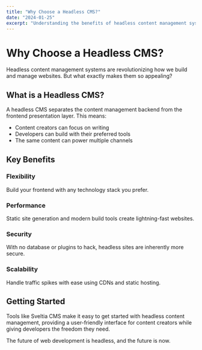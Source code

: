 ```yaml
---
title: "Why Choose a Headless CMS?"
date: "2024-01-25"
excerpt: "Understanding the benefits of headless content management systems and why they're becoming the preferred choice for modern websites."
---
```


# Why Choose a Headless CMS?

Headless content management systems are revolutionizing how we build and manage websites. But what exactly makes them so appealing?

## What is a Headless CMS?

A headless CMS separates the content management backend from the frontend presentation layer. This means:

- Content creators can focus on writing
- Developers can build with their preferred tools
- The same content can power multiple channels

## Key Benefits

### Flexibility
Build your frontend with any technology stack you prefer.

### Performance
Static site generation and modern build tools create lightning-fast websites.

### Security
With no database or plugins to hack, headless sites are inherently more secure.

### Scalability
Handle traffic spikes with ease using CDNs and static hosting.

## Getting Started

Tools like Sveltia CMS make it easy to get started with headless content management, providing a user-friendly interface for content creators while giving developers the freedom they need.

The future of web development is headless, and the future is now.
